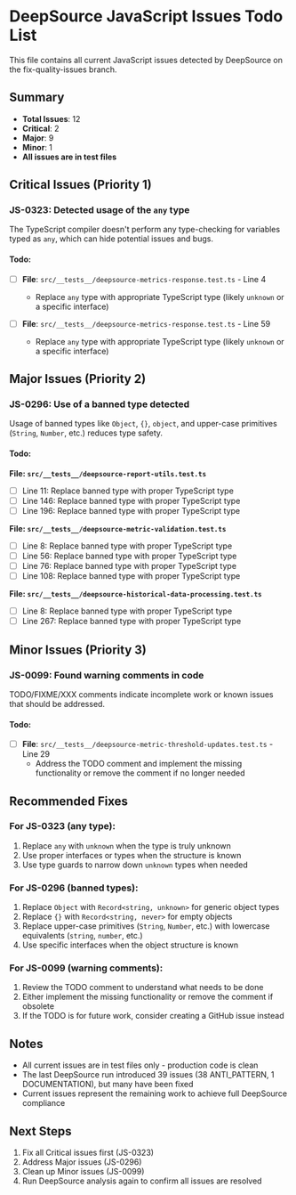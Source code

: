 # DeepSource JavaScript Issues Todo List

This file contains all current JavaScript issues detected by DeepSource on the fix-quality-issues branch.

## Summary
- **Total Issues**: 12 
- **Critical**: 2
- **Major**: 9
- **Minor**: 1
- **All issues are in test files**

## Critical Issues (Priority 1)

### JS-0323: Detected usage of the `any` type
The TypeScript compiler doesn't perform any type-checking for variables typed as `any`, which can hide potential issues and bugs.

#### Todo:
- [ ] **File**: `src/__tests__/deepsource-metrics-response.test.ts` - Line 4
  - Replace `any` type with appropriate TypeScript type (likely `unknown` or a specific interface)
  
- [ ] **File**: `src/__tests__/deepsource-metrics-response.test.ts` - Line 59
  - Replace `any` type with appropriate TypeScript type (likely `unknown` or a specific interface)

## Major Issues (Priority 2)

### JS-0296: Use of a banned type detected
Usage of banned types like `Object`, `{}`, `object`, and upper-case primitives (`String`, `Number`, etc.) reduces type safety.

#### Todo:

**File: `src/__tests__/deepsource-report-utils.test.ts`**
- [ ] Line 11: Replace banned type with proper TypeScript type
- [ ] Line 146: Replace banned type with proper TypeScript type
- [ ] Line 196: Replace banned type with proper TypeScript type

**File: `src/__tests__/deepsource-metric-validation.test.ts`**
- [ ] Line 8: Replace banned type with proper TypeScript type
- [ ] Line 56: Replace banned type with proper TypeScript type
- [ ] Line 76: Replace banned type with proper TypeScript type
- [ ] Line 108: Replace banned type with proper TypeScript type

**File: `src/__tests__/deepsource-historical-data-processing.test.ts`**
- [ ] Line 8: Replace banned type with proper TypeScript type
- [ ] Line 267: Replace banned type with proper TypeScript type

## Minor Issues (Priority 3)

### JS-0099: Found warning comments in code
TODO/FIXME/XXX comments indicate incomplete work or known issues that should be addressed.

#### Todo:
- [ ] **File**: `src/__tests__/deepsource-metric-threshold-updates.test.ts` - Line 29
  - Address the TODO comment and implement the missing functionality or remove the comment if no longer needed

## Recommended Fixes

### For JS-0323 (any type):
1. Replace `any` with `unknown` when the type is truly unknown
2. Use proper interfaces or types when the structure is known
3. Use type guards to narrow down `unknown` types when needed

### For JS-0296 (banned types):
1. Replace `Object` with `Record<string, unknown>` for generic object types
2. Replace `{}` with `Record<string, never>` for empty objects
3. Replace upper-case primitives (`String`, `Number`, etc.) with lowercase equivalents (`string`, `number`, etc.)
4. Use specific interfaces when the object structure is known

### For JS-0099 (warning comments):
1. Review the TODO comment to understand what needs to be done
2. Either implement the missing functionality or remove the comment if obsolete
3. If the TODO is for future work, consider creating a GitHub issue instead

## Notes
- All current issues are in test files only - production code is clean
- The last DeepSource run introduced 39 issues (38 ANTI_PATTERN, 1 DOCUMENTATION), but many have been fixed
- Current issues represent the remaining work to achieve full DeepSource compliance

## Next Steps
1. Fix all Critical issues first (JS-0323)
2. Address Major issues (JS-0296) 
3. Clean up Minor issues (JS-0099)
4. Run DeepSource analysis again to confirm all issues are resolved